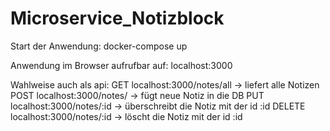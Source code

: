 # Microservice_Notizblock

Start der Anwendung:
docker-compose up

Anwendung im Browser aufrufbar auf:
localhost:3000

Wahlweise auch als api:
GET localhost:3000/notes/all -> liefert alle Notizen
POST localhost:3000/notes/ -> fügt neue Notiz in die DB
PUT localhost:3000/notes/:id -> überschreibt die Notiz mit der id :id
DELETE localhost:3000/notes/:id -> löscht die Notiz mit der id :id